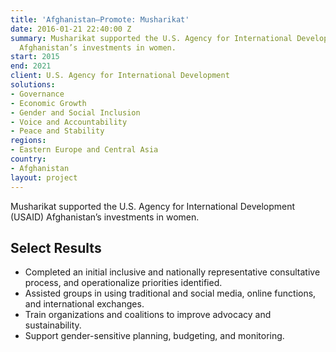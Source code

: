 ```yaml
---
title: 'Afghanistan—Promote: Musharikat'
date: 2016-01-21 22:40:00 Z
summary: Musharikat supported the U.S. Agency for International Development (USAID)
  Afghanistan’s investments in women.
start: 2015
end: 2021
client: U.S. Agency for International Development
solutions:
- Governance
- Economic Growth
- Gender and Social Inclusion
- Voice and Accountability
- Peace and Stability
regions:
- Eastern Europe and Central Asia
country:
- Afghanistan
layout: project
---
```


Musharikat supported the U.S. Agency for International Development (USAID) Afghanistan’s investments in women.

## Select Results

* Completed an initial inclusive and nationally representative consultative process, and operationalize priorities identified.
* Assisted groups in using traditional and social media, online functions, and international exchanges.
* Train organizations and coalitions to improve advocacy and sustainability.
* Support gender-sensitive planning, budgeting, and monitoring.